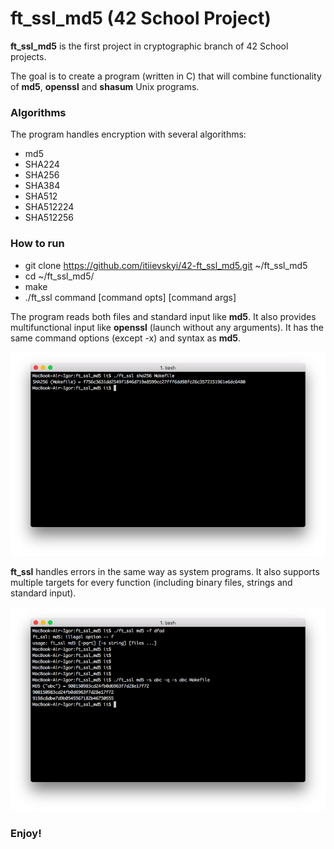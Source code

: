 # ft_ssl_md5 (42 School Project)

**ft_ssl_md5** is the first project in cryptographic branch of 42 School projects.

The goal is to create a program (written in C) that will combine functionality of **md5**, **openssl** and **shasum** Unix programs.

### Algorithms
The program handles encryption with several algorithms:
* md5
* SHA224
* SHA256
* SHA384
* SHA512
* SHA512224
* SHA512256

### How to run
* git clone https://github.com/itiievskyi/42-ft_ssl_md5.git ~/ft_ssl_md5
* cd ~/ft_ssl_md5/
* make
* ./ft_ssl command [command opts] [command args]

The program reads both files and standard input like **md5**. It also provides multifunctional input like **openssl** (launch without any arguments).
It has the same command options (except -x) and syntax as **md5**.

![SHA256](/images/1.png)

**ft_ssl** handles errors in the same way as system programs. It also supports multiple targets for every function (including binary files, strings and standard input).

![SHA256](/images/2.png)

### Enjoy!
